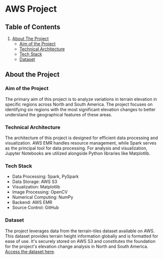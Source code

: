 # AWS Project

## Table of Contents

1. [About The Project](#about-the-project)
    - [Aim of the Project](#aim-of-the-project)
    - [Technical Architecture](#technical-architecture)
    - [Tech Stack](#tech-stack)
    - [Dataset](#dataset)

## About the Project

### Aim of the Project

The primary aim of this project is to analyze variations in terrain elevation in specific regions across North and South America. The project focuses on identifying six regions with the most significant elevation changes to better understand the geographical features of these areas.

### Technical Architecture

The architecture of this project is designed for efficient data processing and visualization. AWS EMR handles resource management, while Spark serves as the principal tool for data processing. For analysis and visualization, Jupyter Notebooks are utilized alongside Python libraries like Matplotlib.

### Tech Stack

- Data Processing: Spark, PySpark
- Data Storage: AWS S3
- Visualization: Matplotlib
- Image Processing: OpenCV
- Numerical Computing: NumPy
- Backend: AWS EMR
- Source Control: GitHub

### Dataset

The project leverages data from the terrain-tiles dataset available on AWS. This dataset provides terrain height information globally and is formatted for ease of use. It's securely stored on AWS S3 and constitutes the foundation for the project's elevation change analysis in North and South America. [Access the dataset here](https://registry.opendata.aws/terrain-tiles/).
